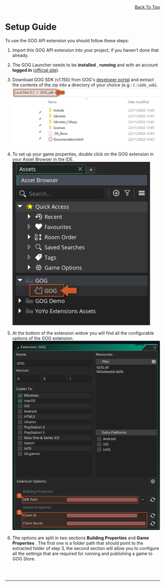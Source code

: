 <a id="top"></a>
<!-- Page HTML do not touch -->
<a /><p align="right">[Back To Top](#top)</p>

# <a name="Setup_Guide">Setup Guide

  To use the GOG API extension you should follow these steps:

1. Import this GOG API extension into your project, if you haven&#39;t done that already.
2. The GOG Launcher needs to be **installed** , **running** and with an account **logged in** ([official site](https://www.gog.com/galaxy)).
3. Download GOG SDK (v1.150) from GOG&#39;s [developer portal](https://devportal.gog.com/welcome) and extract the contents of the zip into a directory of your choice (e.g.: `C:\GOG_sdk`).<br>
      ![](https://github.com/YoYoGames/GMEXT-GOG/blob/main/docs/assets/gogSdkFolder.png)

4. To set up your game properties, double click on the GOG extension in your Asset Browser in the IDE.<br>
      ![](https://github.com/YoYoGames/GMEXT-GOG/blob/main/docs/assets/gogAssetBrowser.png)

5. At the bottom of the extension widow you will find all the configurable options of the GOG extension.<br>
      ![](https://github.com/YoYoGames/GMEXT-GOG/blob/main/docs/assets/gogExtOptions.png)

6. The options are split in two sections **Building Properties** and **Game Properties** . The first one is a folder path that should point to the extracted folder of step 3, the second section will allow you to configure all the settings that are required for running and publishing a game to GOG Store.


<br><br>

---